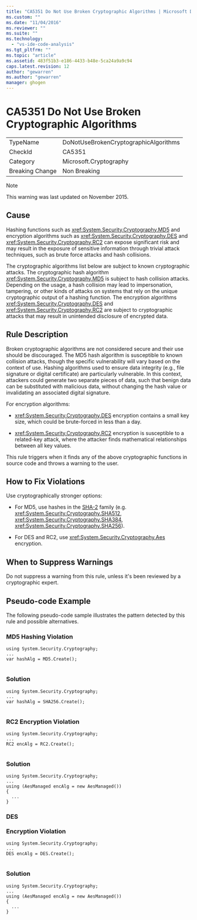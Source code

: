 ```yaml
---
title: "CA5351 Do Not Use Broken Cryptographic Algorithms | Microsoft Docs"
ms.custom: ""
ms.date: "11/04/2016"
ms.reviewer: ""
ms.suite: ""
ms.technology: 
  - "vs-ide-code-analysis"
ms.tgt_pltfrm: ""
ms.topic: "article"
ms.assetid: 483f51b3-e186-4433-b48e-5ca24a9a9c94
caps.latest.revision: 12
author: "gewarren"
ms.author: "gewarren"
manager: ghogen
---
```

# CA5351 Do Not Use Broken Cryptographic Algorithms
|||  
|-|-|  
|TypeName|DoNotUseBrokenCryptographicAlgorithms|  
|CheckId|CA5351|  
|Category|Microsoft.Cryptography|  
|Breaking Change|Non Breaking|  
  
> [!NOTE]
>  This warning was last updated on November 2015.  
  
## Cause  
 Hashing functions such as <xref:System.Security.Cryptography.MD5> and encryption algorithms such as <xref:System.Security.Cryptography.DES> and <xref:System.Security.Cryptography.RC2> can expose significant risk and may result in the exposure of sensitive information through trivial attack techniques, such as brute force attacks and hash collisions.  
  
 The cryptographic algorithms list below are subject to known cryptographic attacks. The cryptographic hash algorithm <xref:System.Security.Cryptography.MD5> is subject to hash collision attacks.  Depending on the usage, a hash collision may lead to impersonation, tampering, or other kinds of attacks on systems that rely on the unique cryptographic output of a hashing function. The encryption algorithms <xref:System.Security.Cryptography.DES> and <xref:System.Security.Cryptography.RC2> are subject to cryptographic attacks that may result in unintended disclosure of encrypted data.  
  
## Rule Description  
 Broken cryptographic algorithms are not  considered secure and their use should be discouraged. The MD5 hash algorithm is susceptible to known collision attacks, though the specific vulnerability will vary based on the context of use.  Hashing algorithms used to ensure data integrity (e.g., file signature or digital certificate) are particularly vulnerable.  In this context, attackers could generate two separate pieces of data, such that benign data can be substituted with malicious data, without changing the hash value or invalidating an associated digital signature.  
  
 For encryption algorithms:  
  
-   <xref:System.Security.Cryptography.DES> encryption contains a small key size, which could be brute-forced in less than a day.  
  
-   <xref:System.Security.Cryptography.RC2> encryption is susceptible to a related-key attack, where the attacker finds mathematical relationships between all key values.  
  
 This rule triggers when it finds any of the above cryptographic functions in source code and throws a warning to the user.  
  
## How to Fix Violations  
 Use cryptographically stronger options:  
  
-   For MD5, use hashes in the [SHA-2](https://msdn.microsoft.com/en-us/library/windows/desktop/aa382459.aspx) family (e.g. <xref:System.Security.Cryptography.SHA512>, <xref:System.Security.Cryptography.SHA384>, <xref:System.Security.Cryptography.SHA256>).  
  
-   For DES and RC2, use <xref:System.Security.Cryptography.Aes> encryption.  
  
## When to Suppress Warnings  
 Do not suppress a warning from this rule, unless it's been reviewed by a cryptographic expert.  
  
## Pseudo-code Example  
 The following pseudo-code sample illustrates the pattern detected by this rule and possible alternatives.  
  
### MD5 Hashing Violation  
  
```  
using System.Security.Cryptography;   
...   
var hashAlg = MD5.Create();  
  
```  
  
### Solution  
  
```  
using System.Security.Cryptography;   
...   
var hashAlg = SHA256.Create();  
  
```  
  
### RC2 Encryption Violation  
  
```  
using System.Security.Cryptography;   
...    
RC2 encAlg = RC2.Create();  
  
```  
  
### Solution  
  
```  
using System.Security.Cryptography;   
...   
using (AesManaged encAlg = new AesManaged())   
{   
  ...   
}  
```  
  
### DES <br /><br />Encryption Violation  
  
```  
using System.Security.Cryptography;   
...   
DES encAlg = DES.Create();  
  
```  
  
### Solution  
  
```  
using System.Security.Cryptography;   
...   
using (AesManaged encAlg = new AesManaged())   
{   
  ...   
}  
```